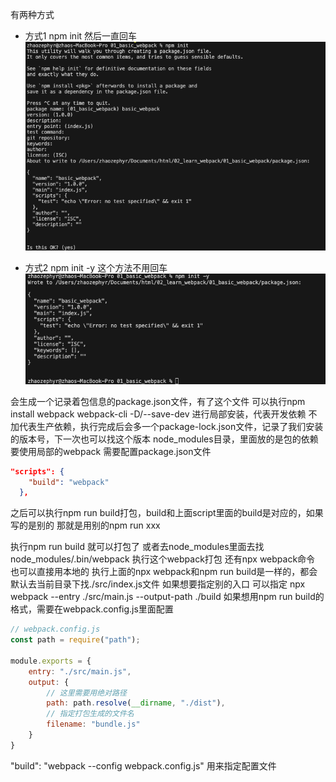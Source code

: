 有两种方式
+ 方式1
npm init 然后一直回车  
![npm init](image.png)

+ 方式2
npm init -y 这个方法不用回车
![npm init -y](image-1.png)

会生成一个记录着包信息的package.json文件，有了这个文件 可以执行npm install webpack webpack-cli -D/--save-dev 进行局部安装，代表开发依赖 不加代表生产依赖，执行完成后会多一个package-lock.json文件，记录了我们安装的版本号，下一次也可以找这个版本
node_modules目录，里面放的是包的依赖
要使用局部的webpack 需要配置package.json文件

```json
"scripts": {
    "build": "webpack"
  },
```
之后可以执行npm run build打包，build和上面script里面的build是对应的，如果写的是别的 那就是用别的npm run xxx

执行npm run build 就可以打包了
或者去node_modules里面去找node_modules/.bin/webpack 执行这个webpack打包
还有npx webpack命令 也可以直接用本地的
执行上面的npx webpack和npm run build是一样的，都会默认去当前目录下找./src/index.js文件
如果想要指定别的入口 可以指定 npx webpack --entry ./src/main.js --output-path ./build
如果想用npm run build的格式，需要在webpack.config.js里面配置

```javascript
// webpack.config.js
const path = require("path");

module.exports = {
    entry: "./src/main.js",
    output: {
        // 这里需要用绝对路径
        path: path.resolve(__dirname, "./dist"),
        // 指定打包生成的文件名
        filename: "bundle.js"
    }
}
```
"build": "webpack --config webpack.config.js"
用来指定配置文件
